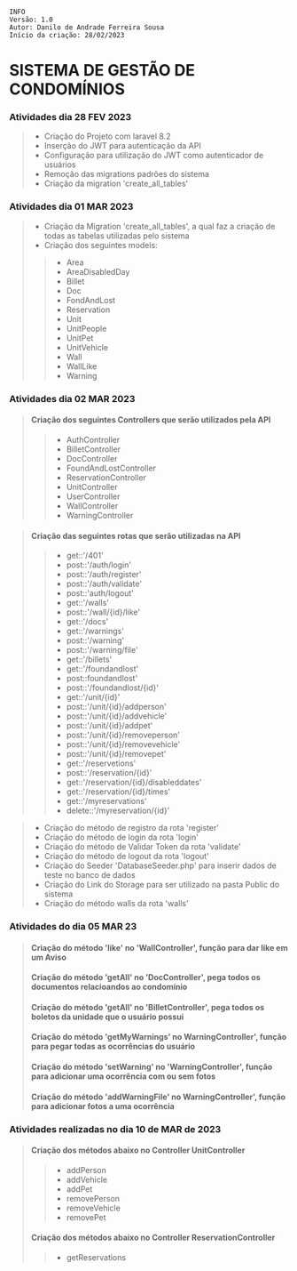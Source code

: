 ```
INFO
Versão: 1.0
Autor: Danilo de Andrade Ferreira Sousa
Início da criação: 28/02/2023

``` 

# SISTEMA DE GESTÃO DE CONDOMÍNIOS

### Atividades dia 28 FEV 2023
> - Criação do Projeto com laravel 8.2
> - Inserção do JWT para autenticação da API
> - Configuração para utilização do JWT como autenticador de usuários
> - Remoção das migrations padrões do sistema
> - Criação da migration 'create_all_tables'

### Atividades dia 01 MAR 2023
> - Criação da Migration 'create_all_tables', a qual faz a criação de todas as tabelas utilizadas pelo sistema
> - Criação dos seguintes models: 
>> - Area
>> - AreaDisabledDay
>> - Billet
>> - Doc 
>> - FondAndLost
>> - Reservation
>> - Unit
>> - UnitPeople
>> - UnitPet
>> - UnitVehicle
>> - Wall
>> - WallLike
>> - Warning

### Atividades dia 02 MAR 2023
> #### Criação dos seguintes Controllers que serão utilizados pela API
>> - AuthController
>> - BilletController
>> - DocController
>> - FoundAndLostController
>> - ReservationController
>> - UnitController
>> - UserController
>> - WallController
>> - WarningController

> #### Criação das seguintes rotas que serão utilizadas na API
>> - get::'/401'
>> - post::'/auth/login'
>> - post::'/auth/register'
>> - post::'/auth/validate'
>> - post::'auth/logout'
>> - get::'/walls'
>> - post::'/wall/{id}/like'
>> - get::'/docs'
>> - get::'/warnings'
>> - post::'/warning'
>> - post::'/warning/file'
>> - get::'/billets'
>> - get::'/foundandlost'
>> - post::foundandlost'
>> - post::'/foundandlost/{id}'
>> - get::'/unit/{id}'
>> - post::'/unit/{id}/addperson'
>> - post::'/unit/{id}/addvehicle'
>> - post::'/unit/{id}/addpet'
>> - post::'/unit/{id}/removeperson'
>> - post::'/unit/{id}/removevehicle'
>> - post::'/unit/{id}/removepet'
>> - get::'/reservetions'
>> - post::'/reservation/{id}'
>> - get::'/reservation/{id}/disableddates'
>> - get::'/reservation/{id}/times'
>> - get::'/myreservations'
>> - delete::'/myreservation/{id}'

> - Criação do método de registro da rota 'register'
> - Criação do método de login da rota 'login'
> - Criação do método de Validar Token da rota 'validate'
> - Criação do método de logout da rota 'logout'
> - Criação do Seeder 'DatabaseSeeder.php' para inserir dados de teste no banco de dados
> - Criação do Link do Storage para ser utilizado na pasta Public do sistema
> - Criação do método walls da rota 'walls'


### Atividades do dia 05 MAR 23
> #### Criação do método 'like' no 'WallController', função para dar like em um Aviso
> #### Criação do método 'getAll' no 'DocController', pega todos os documentos relacioandos ao condomínio
> #### Criação do método 'getAll' no 'BilletController', pega todos os boletos da unidade que o usuário possui
> #### Criação do método 'getMyWarnings' no WarningController', função para pegar todas as ocorrências do usuário
> #### Criação do método 'setWarning' no 'WarningController', função para adicionar uma ocorrência com ou sem fotos
> #### Criação do método 'addWarningFile' no WarningController', função para adicionar fotos a uma ocorrência


### Atividades realizadas no dia 10 de MAR de 2023
> #### Criação dos métodos abaixo no Controller UnitController
>> - addPerson
>> - addVehicle
>> - addPet
>> - removePerson
>> - removeVehicle
>> - removePet
> #### Criação dos métodos abaixo no Controller ReservationController
>> - getReservations
